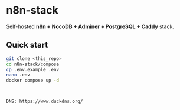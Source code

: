 # n8n-stack

Self-hosted **n8n + NocoDB + Adminer + PostgreSQL + Caddy** stack.

## Quick start
```bash
git clone <this_repo>
cd n8n-stack/compose
cp .env.example .env
nano .env
docker compose up -d



DNS: https://www.duckdns.org/
